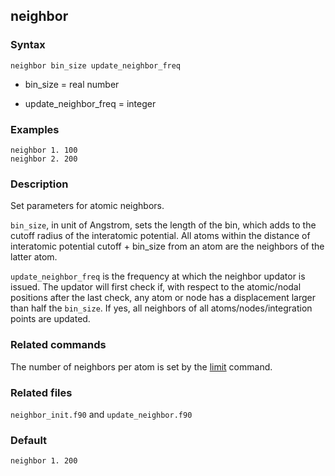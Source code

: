 ## neighbor

### Syntax

	neighbor bin_size update_neighbor_freq

* bin\_size = real number

* update\_neighbor\_freq = integer

### Examples

	neighbor 1. 100
	neighbor 2. 200

### Description

Set parameters for atomic neighbors.

`bin_size`, in unit of Angstrom, sets the length of the bin, which adds to the cutoff radius of the interatomic potential. All atoms within the distance of interatomic potential cutoff + bin\_size from an atom are the neighbors of the latter atom.

`update_neighbor_freq` is the frequency at which the neighbor updator is issued. The updator will first check if, with respect to the atomic/nodal positions after the last check, any atom or node has a displacement larger than half the `bin_size`. If yes, all neighbors of all atoms/nodes/integration points are updated.

### Related commands

The number of neighbors per atom is set by the [limit](limit.md) command.

### Related files

`neighbor_init.f90` and `update_neighbor.f90`

### Default

	neighbor 1. 200